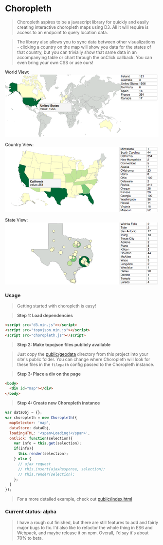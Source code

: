 # Choropleth 

> Choropleth aspires to be a javascript library for quickly and easily creating interactive choropleth maps using D3. All it will require is access to an endpoint to query location data. 

> The library also allows you to sync data between other visualizations - clicking a country on the map will show you data for the states of that country, but you can trivially show that same data in an accompanying table or chart through the onClick callback. You can even bring your own CSS or use ours! 

World View:
![Choropleth World](docs/world.png)

Country View:
![Choropleth Country](docs/country.png)

State View:
![Choropleth State](docs/state.png)

### Usage
> Getting started with choropleth is easy!

> **Step 1: Load dependencies**
```html
<script src="d3.min.js"></script>
<script src="topojson.min.js"></script>
<script src="choropleth.js"></script>
```
> **Step 2: Make topojson files publicly available**

> Just copy the [public/geodata](public/geodata) directory from this project into your site's public folder. You can change where Choropleth will look for these files in the `filepath` config passed to the Choropleth instance.

> **Step 3: Place a div on the page**
```html
<body>
  <div id="map"></div>
</body>
```
> **Step 4: Create new Choropleth instance**
```js
var dataObj = {};
var choropleth = new Choropleth({
  mapSelector: 'map',
  dataStore: dataObj, 
  loadingHTML: '<span>Loading!</span>',
  onClick: function(selection){
    var info = this.get(selection);
    if(info){
      this.render(selection);
    } else {
      // ajax request
      // this.insert(ajaxResponse, selection);
      // this.render(selection);
    };
  }
});
```

> For a more detailed example, check out [public/index.html](public/index.html)

### Current status: alpha
> I have a rough cut finished, but there are still features to add and fairly major bugs to fix. I'd also like to refactor the whole thing in ES6 and Webpack, and maybe release it on npm. Overall, I'd say it's about 70% to beta. 